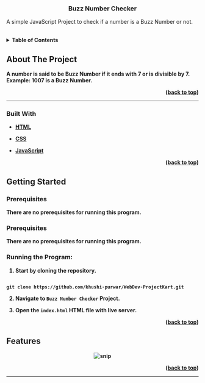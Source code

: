 
  
  
  

  
  
  

<h3  align="center">Buzz Number Checker</h3>

  

<p  align="center">

A simple JavaScript Project to check if a number is a Buzz Number or not.
</p>

<br>

  
  
  
  
  

<details>

<summary><b>Table of Contents</summary>

<ol>

<a  href="#about-the-project">About The Project</a>

<ul>

<li><a  href="#built-with">Built With</a></li>

</ul>




<a  href="#getting-started">Getting Started</a>

<ul>

<li><a  href="#prerequisites">Prerequisites</a></li>

</ul>

</li>

<li><a  href="#features">Features</a></li>

<li><a  href="#contact">Contact</a></li>

</ol>

</details>

  
  
  
  

## About The Project

A number is said to be Buzz Number if it ends with 7 or is divisible by 7. Example: 1007 is a Buzz Number.

  

<p  align="right">(<a  href="#top">back to top</a>)</p>

  
  

<hr>

  

### Built With

  

* [HTML](https://developer.mozilla.org/en-US/docs/Web/HTML)

* [CSS](https://developer.mozilla.org/en-US/docs/Web/CSS)

* [JavaScript](https://www.javascript.com/)

  
  

<p  align="right">(<a  href="#top">back to top</a>)</p>

  
  
  
  

## Getting Started

  
  
  

### Prerequisites

  

There are no prerequisites for running this program.
  

### Prerequisites

  

  

There are no prerequisites for running this program.

  

  

### Running the Program:

  

  

1. Start by cloning the repository.

  

```

git clone https://github.com/khushi-purwar/WebDev-ProjectKart.git

```

  
  

2. Navigate to `Buzz Number Checker` Project.

  

3. Open the `index.html` HTML file with live server.
  
  
  
  
  

<p  align="right">(<a  href="#top">back to top</a>)</p>

  
  
  
  

## Features

<div  align="center">

<img  src="https://raw.githubusercontent.com/LiQuiD-404/WebDev-ProjectKart/master/Buzz%20Number%20Checker/snips/snip1.png"  alt="snip"/>

</div>

  


  
  
  

  
  
  
  
  
  


  

<p  align="right">(<a  href="#top">back to top</a>)</p>

<hr>